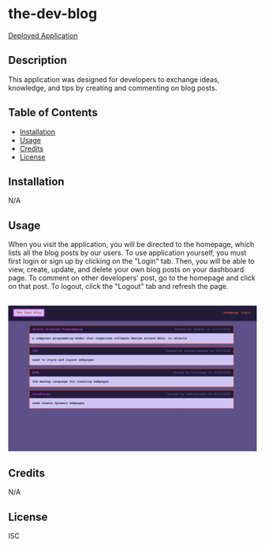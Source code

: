 # the-dev-blog

[Deployed Application](https://salty-brushlands-60735.herokuapp.com)

## Description

This application was designed for developers to exchange ideas, knowledge, and tips by creating and commenting on blog posts. 

## Table of Contents

- [Installation](#installation)
- [Usage](#usage)
- [Credits](#credits)
- [License](#license)

## Installation

N/A

## Usage

When you visit the application, you will be directed to the homepage, which lists all the blog posts by our users. To use application yourself, you must first login or sign up by clicking on the "Login" tab.  Then, you will be able to view, create, update, and delete your own blog posts on your dashboard page. To comment on other developers' post, go to the homepage and click on that post.  To logout, click the "Logout" tab and refresh the page.
<br/> 
<br/>

![alt text](assets/website.png)

## Credits

N/A

## License

ISC